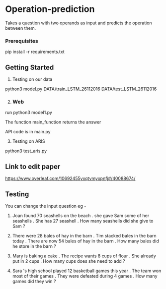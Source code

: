 # Operation-prediction

Takes a question with two operands as input and predicts the operation between them.


### Prerequisites

pip install -r requirements.txt

## Getting Started

1) Testing on our data 

python3 model.py DATA/train_LSTM_26112016 DATA/test_LSTM_26112016

2) ### Web
run
python3 model1.py

The function main_function returns the answer

API code is in main.py

3) Testing on ARIS

python3 test_aris.py

## Link to edit paper

https://www.overleaf.com/10692455yxqtvmyxpnfj#/40088674/

## Testing

You can change the input question 
eg - 
1) Joan found 70 seashells on the beach . she gave Sam some of her seashells . She has 27 seashell . How many seashells did she give to Sam ? 

2) There were 28 bales of hay in the barn . Tim stacked bales in the barn today . There are now 54 bales of hay in the barn . How many bales did he store in the barn ? 
3) Mary is baking a cake . The recipe wants 8 cups of flour . She already put in 2 cups . How many cups does she need to add ? 
4) Sara 's high school played 12 basketball games this year . The team won most of their games . They were defeated during 4 games . How many games did they win ? 

